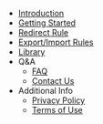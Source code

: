 - [Introduction](/)
- [Getting Started](getting-started)
- [Redirect Rule](redirect-rule)
- [Export/Import Rules](export-or-import-rules)
- [Library](library)
- Q&A
    - [FAQ](faq)
    - [Contact Us](contact-us)
- Additional Info
    - [Privacy Policy](privacy-policy)
    - [Terms of Use](terms-of-use)
